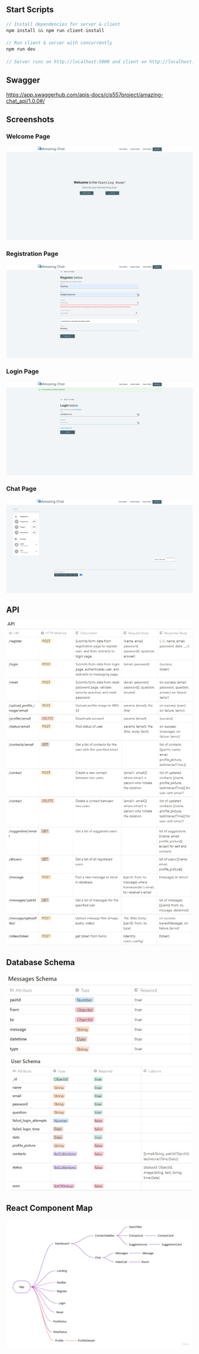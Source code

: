 
## Start Scripts

```javascript
// Install dependencies for server & client
npm install && npm run client-install

// Run client & server with concurrently
npm run dev

// Server runs on http://localhost:5000 and client on http://localhost:3000
```


## Swagger
https://app.swaggerhub.com/apis-docs/cis557project/amazing-chat_api/1.0.0#/


## Screenshots
### Welcome Page
![screenshot1](https://github.com/tkong233/Amazing-Chat/blob/main/wireframes/screenshot1.png)
### Registration Page
![screenshot2](https://github.com/tkong233/Amazing-Chat/blob/main/wireframes/screenshot2.png)
### Login Page
![screenshot3](https://github.com/tkong233/Amazing-Chat/blob/main/wireframes/screenshot3.png)
### Chat Page
![screenshot4](https://github.com/tkong233/Amazing-Chat/blob/main/wireframes/screenshot4.png)

## API
![api1](https://github.com/tkong233/Amazing-Chat/blob/main/documentation/API-1.png)
![api2](https://github.com/tkong233/Amazing-Chat/blob/main/documentation/API-2.png)

## Database Schema
![schema1](https://github.com/tkong233/Amazing-Chat/blob/main/documentation/Messages_Schema.png)
![schema2](https://github.com/tkong233/Amazing-Chat/blob/main/documentation/User_Schema.png)

## React Component Map
![component-map](https://github.com/tkong233/Amazing-Chat/blob/main/documentation/react-component-map.jpg)